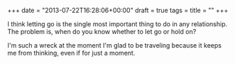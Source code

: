 +++
date = "2013-07-22T16:28:06+00:00"
draft = true
tags = 
title = ""
+++


I think letting go is the single most important thing to do in any relationship. The problem is, when do you know whether to let go or hold on?

I'm such a wreck at the moment I'm glad to be traveling because it keeps me from thinking, even if for just a moment.
